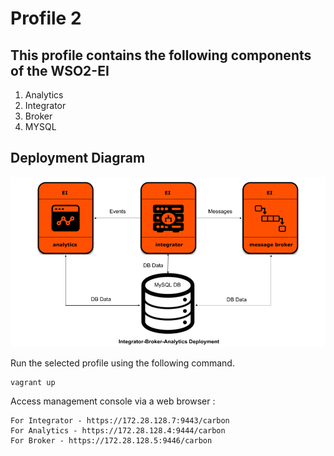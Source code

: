 # Profile 2

## This profile contains the following components of the WSO2-EI

1. Analytics
2. Integrator
3. Broker
4. MYSQL

## Deployment Diagram
![Alt text](deployment-diagram.png?raw=true "Title")

Run the selected profile using the following command.

    vagrant up

Access management console via a web browser :

```
For Integrator - https://172.28.128.7:9443/carbon
For Analytics - https://172.28.128.4:9444/carbon
For Broker - https://172.28.128.5:9446/carbon
```